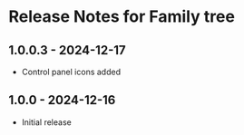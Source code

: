 # Release Notes for Family tree

## 1.0.0.3 - 2024-12-17
- Control panel icons added

## 1.0.0 - 2024-12-16
- Initial release
